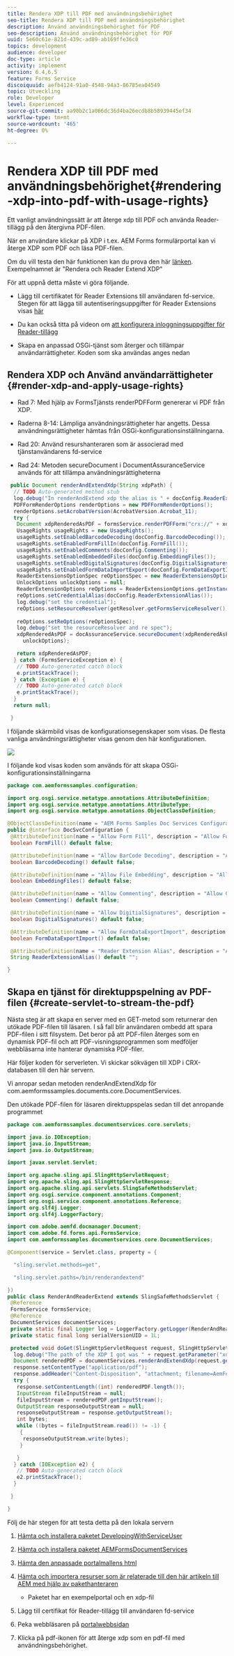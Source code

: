 ```yaml
---
title: Rendera XDP till PDF med användningsbehörighet
seo-title: Rendera XDP till PDF med användningsbehörighet
description: Använd användningsbehörighet för PDF
seo-description: Använd användningsbehörighet för PDF
uuid: 5e60c61e-821d-439c-ad89-ab169ffe36c0
topics: development
audience: developer
doc-type: article
activity: implement
version: 6.4,6.5
feature: Forms Service
discoiquuid: aefb4124-91a0-4548-94a3-86785ea04549
topic: Utveckling
role: Developer
level: Experienced
source-git-commit: aa90b2c1a066dc36d4ba26ecdb8b58939445ef34
workflow-type: tm+mt
source-wordcount: '465'
ht-degree: 0%

---
```



# Rendera XDP till PDF med användningsbehörighet{#rendering-xdp-into-pdf-with-usage-rights}

Ett vanligt användningssätt är att återge xdp till PDF och använda Reader-tillägg på den återgivna PDF-filen.

När en användare klickar på XDP i t.ex. AEM Forms formulärportal kan vi återge XDP som PDF och läsa PDF-filen.

Om du vill testa den här funktionen kan du prova den här [länken](https://forms.enablementadobe.com/content/samples/samples.html?query=0#collapse2). Exempelnamnet är &quot;Rendera och Reader Extend XDP&quot;

För att uppnå detta måste vi göra följande.

* Lägg till certifikatet för Reader Extensions till användaren fd-service. Stegen för att lägga till autentiseringsuppgifter för Reader Extensions visas [här](https://experienceleague.adobe.com/docs/experience-manager-65/forms/install-aem-forms/osgi-installation/install-configure-document-services.html?lang=en)


* Du kan också titta på videon om [att konfigurera inloggningsuppgifter för Reader-tillägg](https://experienceleague.adobe.com/docs/experience-manager-learn/forms/document-services/configuring-reader-extension-osgi.html)


* Skapa en anpassad OSGi-tjänst som återger och tillämpar användarrättigheter. Koden som ska användas anges nedan

## Rendera XDP och Använd användarrättigheter {#render-xdp-and-apply-usage-rights}

* Rad 7: Med hjälp av FormsTjänsts renderPDFForm genererar vi PDF från XDP.

* Raderna 8-14: Lämpliga användningsrättigheter har angetts. Dessa användningsrättigheter hämtas från OSGi-konfigurationsinställningarna.

* Rad 20: Använd resurshanteraren som är associerad med tjänstanvändarens fd-service

* Rad 24: Metoden secureDocument i DocumentAssuranceService används för att tillämpa användningsrättigheterna

```java
 public Document renderAndExtendXdp(String xdpPath) {
  // TODO Auto-generated method stub
  log.debug("In renderAndExtend xdp the alias is " + docConfig.ReaderExtensionAlias());
  PDFFormRenderOptions renderOptions = new PDFFormRenderOptions();
  renderOptions.setAcrobatVersion(AcrobatVersion.Acrobat_11);
  try {
   Document xdpRenderedAsPDF = formsService.renderPDFForm("crx://" + xdpPath, null, renderOptions);
   UsageRights usageRights = new UsageRights();
   usageRights.setEnabledBarcodeDecoding(docConfig.BarcodeDecoding());
   usageRights.setEnabledFormFillIn(docConfig.FormFill());
   usageRights.setEnabledComments(docConfig.Commenting());
   usageRights.setEnabledEmbeddedFiles(docConfig.EmbeddingFiles());
   usageRights.setEnabledDigitalSignatures(docConfig.DigitialSignatures());
   usageRights.setEnabledFormDataImportExport(docConfig.FormDataExportImport());
   ReaderExtensionsOptionSpec reOptionsSpec = new ReaderExtensionsOptionSpec(usageRights, "Sample ARES");
   UnlockOptions unlockOptions = null;
   ReaderExtensionOptions reOptions = ReaderExtensionOptions.getInstance();
   reOptions.setCredentialAlias(docConfig.ReaderExtensionAlias());
   log.debug("set the credential");
   reOptions.setResourceResolver(getResolver.getFormsServiceResolver());
   
   reOptions.setReOptions(reOptionsSpec);
   log.debug("set the resourceResolver and re spec");
   xdpRenderedAsPDF = docAssuranceService.secureDocument(xdpRenderedAsPDF, null, null, reOptions,
     unlockOptions);

   return xdpRenderedAsPDF;
  } catch (FormsServiceException e) {
   // TODO Auto-generated catch block
   e.printStackTrace();
  } catch (Exception e) {
   // TODO Auto-generated catch block
   e.printStackTrace();
  }
  return null;

 }
```

I följande skärmbild visas de konfigurationsegenskaper som visas. De flesta vanliga användningsrättigheter visas genom den här konfigurationen.

![](assets/configurationproperties.gif)

I följande kod visas koden som används för att skapa OSGi-konfigurationsinställningarna

```java
package com.aemformssamples.configuration;

import org.osgi.service.metatype.annotations.AttributeDefinition;
import org.osgi.service.metatype.annotations.AttributeType;
import org.osgi.service.metatype.annotations.ObjectClassDefinition;

@ObjectClassDefinition(name = "AEM Forms Samples Doc Services Configuration", description = "AEM Forms Samples Doc Services Configuration")
public @interface DocSvcConfiguration {
 @AttributeDefinition(name = "Allow Form Fill", description = "Allow Form Fill", type = AttributeType.BOOLEAN)
 boolean FormFill() default false;

 @AttributeDefinition(name = "Allow BarCode Decoding", description = "Allow BarCode Decoding", type = AttributeType.BOOLEAN)
 boolean BarcodeDecoding() default false;

 @AttributeDefinition(name = "Allow File Embedding", description = "Allow File Embedding", type = AttributeType.BOOLEAN)
 boolean EmbeddingFiles() default false;

 @AttributeDefinition(name = "Allow Commenting", description = "Allow Commenting", type = AttributeType.BOOLEAN)
 boolean Commenting() default false;

 @AttributeDefinition(name = "Allow DigitialSignatures", description = "Allow File DigitialSignatures", type = AttributeType.BOOLEAN)
 boolean DigitialSignatures() default false;

 @AttributeDefinition(name = "Allow FormDataExportImport", description = "Allow FormDataExportImport", type = AttributeType.BOOLEAN)
 boolean FormDataExportImport() default false;

 @AttributeDefinition(name = "Reader Extension Alias", description = "Alias of your Reader Extension")
 String ReaderExtensionAlias() default "";

}
```

## Skapa en tjänst för direktuppspelning av PDF-filen {#create-servlet-to-stream-the-pdf}

Nästa steg är att skapa en server med en GET-metod som returnerar den utökade PDF-filen till läsaren. I så fall blir användaren ombedd att spara PDF-filen i sitt filsystem. Det beror på att PDF-filen återges som en dynamisk PDF-fil och att PDF-visningsprogrammen som medföljer webbläsarna inte hanterar dynamiska PDF-filer.

Här följer koden för serverleten. Vi skickar sökvägen till XDP i CRX-databasen till den här servern.

Vi anropar sedan metoden renderAndExtendXdp för com.aemformssamples.documents.core.DocumentServices.

Den utökade PDF-filen för läsaren direktuppspelas sedan till det anropande programmet

```java
package com.aemformssamples.documentservices.core.servlets;

import java.io.IOException;
import java.io.InputStream;
import java.io.OutputStream;

import javax.servlet.Servlet;

import org.apache.sling.api.SlingHttpServletRequest;
import org.apache.sling.api.SlingHttpServletResponse;
import org.apache.sling.api.servlets.SlingSafeMethodsServlet;
import org.osgi.service.component.annotations.Component;
import org.osgi.service.component.annotations.Reference;
import org.slf4j.Logger;
import org.slf4j.LoggerFactory;

import com.adobe.aemfd.docmanager.Document;
import com.adobe.fd.forms.api.FormsService;
import com.aemformssamples.documentservices.core.DocumentServices;

@Component(service = Servlet.class, property = {

  "sling.servlet.methods=get",

  "sling.servlet.paths=/bin/renderandextend"

})
public class RenderAndReaderExtend extends SlingSafeMethodsServlet {
 @Reference
 FormsService formsService;
 @Reference
 DocumentServices documentServices;
 private static final Logger log = LoggerFactory.getLogger(RenderAndReaderExtend.class);
 private static final long serialVersionUID = 1L;

 protected void doGet(SlingHttpServletRequest request, SlingHttpServletResponse response) {
  log.debug("The path of the XDP I got was " + request.getParameter("xdpPath"));
  Document renderedPDF = documentServices.renderAndExtendXdp(request.getParameter("xdpPath"));
  response.setContentType("application/pdf");
  response.addHeader("Content-Disposition", "attachment; filename=AemFormsRocks.pdf");
  try {
   response.setContentLength((int) renderedPDF.length());
   InputStream fileInputStream = null;
   fileInputStream = renderedPDF.getInputStream();
   OutputStream responseOutputStream = null;
   responseOutputStream = response.getOutputStream();
   int bytes;
   while ((bytes = fileInputStream.read()) != -1) {
    {
     responseOutputStream.write(bytes);
    }

   }
  } catch (IOException e2) {
   // TODO Auto-generated catch block
   e2.printStackTrace();
  }

 }

}
```

Följ de här stegen för att testa detta på den lokala servern
1. [Hämta och installera paketet DevelopingWithServiceUser](/help/forms/assets/common-osgi-bundles/DevelopingWithServiceUser.jar)
1. [Hämta och installera paketet AEMFormsDocumentServices](/help/forms/assets/common-osgi-bundles/AEMFormsDocumentServices.core-1.0-SNAPSHOT.jar)

1. [Hämta den anpassade portalmallens html](assets/render-and-extend-template.zip)
1. [Hämta och importera resurser som är relaterade till den här artikeln till AEM med hjälp av pakethanteraren](assets/renderandextendxdp.zip)
   * Paketet har en exempelportal och en xdp-fil
1. Lägg till certifikat för Reader-tillägg till användaren fd-service
1. Peka webbläsaren på [portalwebbsidan](http://localhost:4502/content/AemForms/ReaderExtensionsXdp.html)
1. Klicka på pdf-ikonen för att återge xdp som en pdf-fil med användningsbehörighet.



